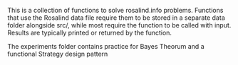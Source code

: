 This is a collection of functions to solve rosalind.info problems. Functions that use the Rosalind data file require them to be stored in a separate data folder alongside src/, while most require the function to be called with input. Results are typically printed or returned by the function.

The experiments folder contains practice for Bayes Theorum and a functional Strategy design pattern
